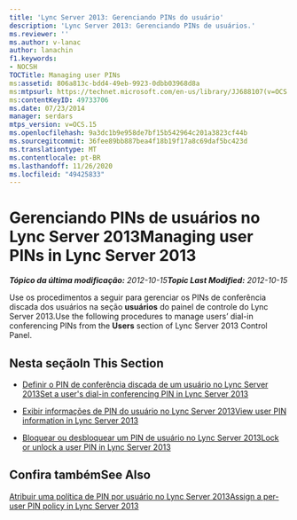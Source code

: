 ```yaml
---
title: 'Lync Server 2013: Gerenciando PINs do usuário'
description: 'Lync Server 2013: Gerenciando PINs de usuários.'
ms.reviewer: ''
ms.author: v-lanac
author: lanachin
f1.keywords:
- NOCSH
TOCTitle: Managing user PINs
ms:assetid: 806a813c-bdd4-49eb-9923-0dbb03968d8a
ms:mtpsurl: https://technet.microsoft.com/en-us/library/JJ688107(v=OCS.15)
ms:contentKeyID: 49733706
ms.date: 07/23/2014
manager: serdars
mtps_version: v=OCS.15
ms.openlocfilehash: 9a3dc1b9e958de7bf15b542964c201a3823cf44b
ms.sourcegitcommit: 36fee89bb887bea4f18b19f17a8c69daf5bc423d
ms.translationtype: MT
ms.contentlocale: pt-BR
ms.lasthandoff: 11/26/2020
ms.locfileid: "49425833"
---
```

# <a name="managing-user-pins-in-lync-server-2013"></a><span data-ttu-id="cd68e-103">Gerenciando PINs de usuários no Lync Server 2013</span><span class="sxs-lookup"><span data-stu-id="cd68e-103">Managing user PINs in Lync Server 2013</span></span>

<div data-xmlns="http://www.w3.org/1999/xhtml">

<div class="topic" data-xmlns="http://www.w3.org/1999/xhtml" data-msxsl="urn:schemas-microsoft-com:xslt" data-cs="https://msdn.microsoft.com/">

<div data-asp="https://msdn2.microsoft.com/asp">



</div>

<div id="mainSection">

<div id="mainBody"><span data-ttu-id="cd68e-104">

<span> </span></span><span class="sxs-lookup"><span data-stu-id="cd68e-104">

<span> </span></span></span>

<span data-ttu-id="cd68e-105">_**Tópico da última modificação:** 2012-10-15_</span><span class="sxs-lookup"><span data-stu-id="cd68e-105">_**Topic Last Modified:** 2012-10-15_</span></span>

<span data-ttu-id="cd68e-106">Use os procedimentos a seguir para gerenciar os PINs de conferência discada dos usuários na seção **usuários** do painel de controle do Lync Server 2013.</span><span class="sxs-lookup"><span data-stu-id="cd68e-106">Use the following procedures to manage users’ dial-in conferencing PINs from the **Users** section of Lync Server 2013 Control Panel.</span></span>

<div>

## <a name="in-this-section"></a><span data-ttu-id="cd68e-107">Nesta seção</span><span class="sxs-lookup"><span data-stu-id="cd68e-107">In This Section</span></span>

  - [<span data-ttu-id="cd68e-108">Definir o PIN de conferência discada de um usuário no Lync Server 2013</span><span class="sxs-lookup"><span data-stu-id="cd68e-108">Set a user's dial-in conferencing PIN in Lync Server 2013</span></span>](lync-server-2013-set-a-user-s-dial-in-conferencing-pin.md)

  - [<span data-ttu-id="cd68e-109">Exibir informações de PIN do usuário no Lync Server 2013</span><span class="sxs-lookup"><span data-stu-id="cd68e-109">View user PIN information in Lync Server 2013</span></span>](lync-server-2013-view-user-pin-information.md)

  - [<span data-ttu-id="cd68e-110">Bloquear ou desbloquear um PIN de usuário no Lync Server 2013</span><span class="sxs-lookup"><span data-stu-id="cd68e-110">Lock or unlock a user PIN in Lync Server 2013</span></span>](lync-server-2013-lock-or-unlock-a-user-pin.md)

</div>

<div>

## <a name="see-also"></a><span data-ttu-id="cd68e-111">Confira também</span><span class="sxs-lookup"><span data-stu-id="cd68e-111">See Also</span></span>


[<span data-ttu-id="cd68e-112">Atribuir uma política de PIN por usuário no Lync Server 2013</span><span class="sxs-lookup"><span data-stu-id="cd68e-112">Assign a per-user PIN policy in Lync Server 2013</span></span>](lync-server-2013-assign-a-per-user-pin-policy.md)  
  

<span data-ttu-id="cd68e-113"></div>

</div>

<span> </span>

</div>

</div>

</span><span class="sxs-lookup"><span data-stu-id="cd68e-113"></div>

</div>

<span> </span>

</div>

</div>

</span></span></div>

